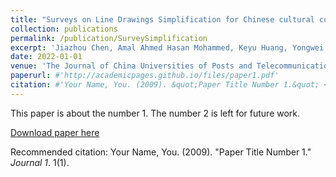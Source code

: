 ```yaml
---
title: "Surveys on Line Drawings Simplification for Chinese cultural computing"
collection: publications
permalink: /publication/SurveySimplification
excerpt: 'Jiazhou Chen, Amal Ahmed Hasan Mohammed, Keyu Huang, Yongwei Miao'
date: 2022-01-01
venue: 'The Journal of China Universities of Posts and Telecommunications'
paperurl: #'http://academicpages.github.io/files/paper1.pdf'
citation: #'Your Name, You. (2009). &quot;Paper Title Number 1.&quot; <i>Journal 1</i>. 1(1).'
---
```

This paper is about the number 1. The number 2 is left for future work.

[Download paper here](http://academicpages.github.io/files/paper1.pdf)

Recommended citation: Your Name, You. (2009). "Paper Title Number 1." <i>Journal 1</i>. 1(1).